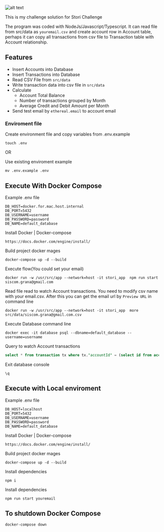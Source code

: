
![alt text](https://www.storicard.com/_next/static/media/logo.9a85efb3.svg)

This is my challenge solution for Stori Challenge

The program was coded with NodeJs/Javascript/Typescript. It can read file from src/data as `youremail.csv` and create account row in Account table, perhaps it can copy all transactions from csv file to Transaction table with Account relationship.
## Features
- Insert Accounts into Database
- Insert Transactions into Database
- Read CSV File from `src/data`
- Write transaction data into csv file in `src/data` 
- Calculate
  - Account Total Balance
  - Number of transactions grouped by Month
  - Average Credit and Debit Amount per Month
- Send test email by `ethereal.email` to account email


### Enviroment file
Create environment file and copy variables from .env.example
```Shell
touch .env
```
OR

Use existing enviroment example
```Shell
mv .env.example .env
```

## Execute With Docker Compose

Example .env file
```Shell
DB_HOST=docker.for.mac.host.internal
DB_PORT=5432
DB_USERNAME=username
DB_PASSWORD=password
DB_NAME=default_database
```

Install Docker | Docker-compose

```Shell
https://docs.docker.com/engine/install/
```

Build project docker mages
```
docker-compose up -d --build
```

Execute flow(You could set your email)
```Shell
docker run -w /usr/src/app --network=host -it stori_app  npm run start siscom.grana@gmail.com
```


Read file read to watch Account transactions.
You need to modify csv name with your email.csv.
After this you can get the email url by `Preview URL` in command line
```Shell
docker run -w /usr/src/app --network=host -it stori_app  more src/data/siscom.grana@gmail.com.csv
```

Execute Database command line 
```Shell
docker exec -it database psql --dbname=default_database --username=username 
```




Query to watch Account transactions
```sql
select * from transaction tx where tx."accountId" = (select id from account where email='siscom.grana@gmail.com');
```


Exit database console
```Shell
\q
```

## Execute with Local enviroment

Example .env file
```Shell
DB_HOST=localhost
DB_PORT=5432
DB_USERNAME=username
DB_PASSWORD=password
DB_NAME=default_database
```

Install Docker | Docker-compose

```Shell
https://docs.docker.com/engine/install/
```

Build project docker mages
```
docker-compose up -d --build
```

Install dependencies
```Shell
npm i 
```

Install dependencies
```Shell
npm run start youremail
```

## To shutdown Docker Compose 

```Shell
docker-compose down
 ```